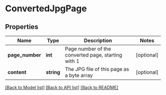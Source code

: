 # ConvertedJpgPage

## Properties
Name | Type | Description | Notes
------------ | ------------- | ------------- | -------------
**page_number** | **int** | Page number of the converted page, starting with 1 | [optional] 
**content** | **string** | The JPG file of this page as a byte array | [optional] 

[[Back to Model list]](../README.md#documentation-for-models) [[Back to API list]](../README.md#documentation-for-api-endpoints) [[Back to README]](../README.md)


